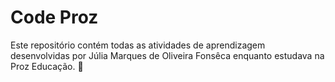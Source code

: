 # Code Proz
Este repositório contém todas as atividades de aprendizagem desenvolvidas por Júlia Marques de Oliveira Fonsêca enquanto estudava na Proz Educação. 🚀
